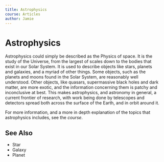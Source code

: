 ```yaml
---
title: Astrophysics
course: Articles
author: Jamie
---
```

Astrophysics
====

Astrophysics could simply be described as the Physics of space. It is the study of the Universe, from the largest of scales down to the bodies that exist in our Solar System. It is used to describe objects like stars, planets and galaxies, and a myriad of other things. Some objects, such as the planets and moons found in the Solar System, are reasonably well understood. Other objects, like quasars, supermassive black holes and dark matter, are more exotic, and the information concerning them is patchy and inconclusive at best. This makes astrophysics, and astronomy in general, a current frontier of research, with work being done by telescopes and detectors spread both across the surface of the Earth, and in orbit around it.

For more information, and a more in depth explanation of the topics that astrophysics includes, see the *course*.

See Also
--------
- Star
- Galaxy
- Planet

